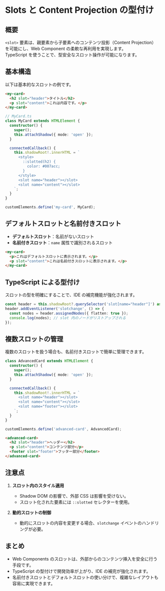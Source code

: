 # Slots と Content Projection の型付け

## 概要
`<slot>` 要素は、親要素から子要素へのコンテンツ投影（Content Projection）を可能にし、Web Component の柔軟な再利用を実現します。  
TypeScript を使うことで、型安全なスロット操作が可能になります。

## 基本構造
以下は基本的なスロットの例です。

```html
<my-card>
  <h2 slot="header">タイトル</h2>
  <p slot="content">これは内容です。</p>
</my-card>
```

```typescript
// MyCard.ts
class MyCard extends HTMLElement {
  constructor() {
    super();
    this.attachShadow({ mode: 'open' });
  }

  connectedCallback() {
    this.shadowRoot!.innerHTML = `
      <style>
        ::slotted(h2) {
          color: #007acc;
        }
      </style>
      <slot name="header"></slot>
      <slot name="content"></slot>
    `;
  }
}

customElements.define('my-card', MyCard);
```

## デフォルトスロットと名前付きスロット
- **デフォルトスロット**：名前がないスロット
- **名前付きスロット**：`name` 属性で識別されるスロット

```html
<my-card>
  <p>これはデフォルトスロットに表示されます。</p>
  <p slot="content">これは名前付きスロットに表示されます。</p>
</my-card>
```

## TypeScript による型付け
スロットの型を明確にすることで、IDE の補完機能が強化されます。

```typescript
const header = this.shadowRoot?.querySelector('slot[name="header"]') as HTMLSlotElement;
header.addEventListener('slotchange', () => {
  const nodes = header.assignedNodes({ flatten: true });
  console.log(nodes); // slot 内のノードがリストアップされる
});
```

## 複数スロットの管理
複数のスロットを扱う場合も、名前付きスロットで簡単に管理できます。

```typescript
class AdvancedCard extends HTMLElement {
  constructor() {
    super();
    this.attachShadow({ mode: 'open' });
  }

  connectedCallback() {
    this.shadowRoot!.innerHTML = `
      <slot name="header"></slot>
      <slot name="content"></slot>
      <slot name="footer"></slot>
    `;
  }
}

customElements.define('advanced-card', AdvancedCard);
```

```html
<advanced-card>
  <h2 slot="header">ヘッダー</h2>
  <p slot="content">コンテンツ部分</p>
  <footer slot="footer">フッター部分</footer>
</advanced-card>
```

## 注意点
1. **スロット内のスタイル適用**
   - Shadow DOM の影響で、外部 CSS は影響を受けない。
   - スロット化された要素には `::slotted` セレクターを使用。

2. **動的スロットの制御**
   - 動的にスロットの内容を変更する場合、`slotchange` イベントのハンドリングが必要。

## まとめ
- Web Components のスロットは、外部からのコンテンツ挿入を安全に行う手段です。
- TypeScript の型付けで開発効率が上がり、IDE の補完が強化されます。
- 名前付きスロットとデフォルトスロットの使い分けで、複雑なレイアウトも容易に実現できます。
